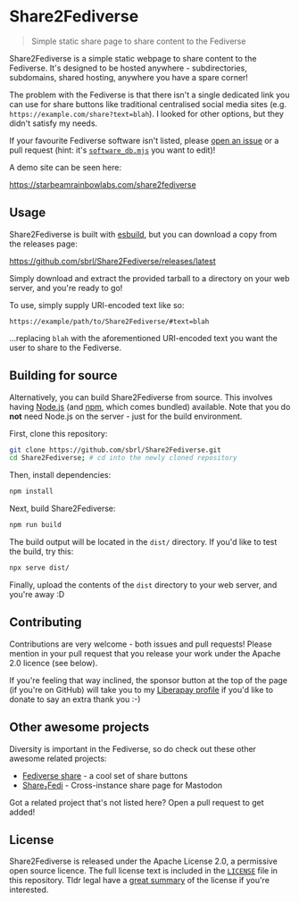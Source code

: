 # Share2Fediverse
> Simple static share page to share content to the Fediverse

Share2Fediverse is a simple static webpage to share content to the Fediverse. It's designed to be hosted anywhere - subdirectories, subdomains, shared hosting, anywhere you have a spare corner!

The problem with the Fediverse is that there isn't a single dedicated link you can use for share buttons like traditional centralised social media sites (e.g. `https://example.com/share?text=blah`). I looked for other options, but they didn't satisfy my needs.

If your favourite Fediverse software isn't listed, please [open an issue](https://github.com/sbrl/Share2Fediverse/issues/new) or a pull request (hint: it's [`software_db.mjs`](https://github.com/sbrl/Share2Fediverse/blob/main/src/lib/software_db.mjs) you want to edit)!

A demo site can be seen here:

<https://starbeamrainbowlabs.com/share2fediverse>


## Usage
Share2Fediverse is built with [esbuild](https://esbuild.github.io/), but you can download a copy from the releases page:

<https://github.com/sbrl/Share2Fediverse/releases/latest>

Simply download and extract the provided tarball to a directory on your web server, and you're ready to go!

To use, simply supply URI-encoded text like so:

```
https://example/path/to/Share2Fediverse/#text=blah
```

...replacing `blah` with the aforementioned URI-encoded text you want the user to share to the Fediverse.


## Building for source
Alternatively, you can build Share2Fediverse from source. This involves having [Node.js](https://nodejs.org/) (and [npm](https://npmjs.org/), which comes bundled) available. Note that you do **not** need Node.js on the server - just for the build environment.

First, clone this repository:

```bash
git clone https://github.com/sbrl/Share2Fediverse.git
cd Share2Fediverse; # cd into the newly cloned repository
```

Then, install dependencies:

```bash
npm install
```

Next, build Share2Fediverse:

```bash
npm run build
```

The build output will be located in the `dist/` directory. If you'd like to test the build, try this:

```bash
npx serve dist/
```

Finally, upload the contents of the `dist` directory to your web server, and you're away :D


## Contributing
Contributions are very welcome - both issues and pull requests! Please mention in your pull request that you release your work under the Apache 2.0 licence (see below).

If you're feeling that way inclined, the sponsor button at the top of the page (if you're on GitHub) will take you to my [Liberapay profile](https://liberapay.com/sbrl) if you'd like to donate to say an extra thank you :-)


## Other awesome projects
Diversity is important in the Fediverse, so do check out these other awesome related projects:

- [Fediverse share](https://github.com/Uden-AI/fediverse-share) - a cool set of share buttons
- [Share₂Fedi](https://github.com/kytta/share2fedi) - Cross-instance share page for Mastodon

Got a related project that's not listed here? Open a pull request to get added!


## License
Share2Fediverse is released under the Apache License 2.0, a permissive open source licence. The full license text is included in the [`LICENSE`](https://github.com/sbrl/Share2Fediverse/blob/main/LICENSE) file in this repository. Tldr legal have a [great summary](https://tldrlegal.com/license/apache-license-2-0-apache-2-0) of the license if you're interested.
